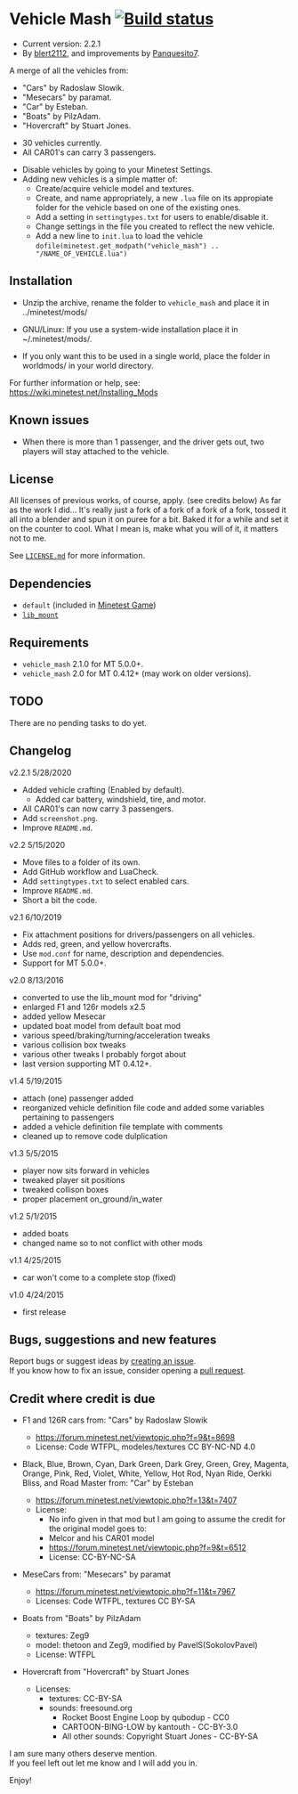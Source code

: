 # Vehicle Mash [![Build status](https://github.com/Panquesito7/vehicle_mash/workflows/build/badge.svg)](https://github.com/Panquesito7/vehicle_mash/actions)

- Current version: 2.2.1
- By [blert2112](https://github.com/blert2112), and improvements by [Panquesito7](https://github.com/Panquesito7).

A merge of all the vehicles from:
* "Cars" by Radoslaw Slowik.
* "Mesecars" by paramat.
* "Car" by Esteban.
* "Boats" by PilzAdam.
* "Hovercraft" by Stuart Jones.

- 30 vehicles currently.
- All CAR01's can carry 3 passengers.

* Disable vehicles by going to your Minetest Settings.
* Adding new vehicles is a simple matter of:
	* Create/acquire vehicle model and textures.
	* Create, and name appropriately, a new `.lua` file on its appropiate folder for the vehicle based on one of the existing ones.
	* Add a setting in `settingtypes.txt` for users to enable/disable it.
	* Change settings in the file you created to reflect the new vehicle.
	* Add a new line to `init.lua` to load the vehicle `dofile(minetest.get_modpath("vehicle_mash") .. "/NAME_OF_VEHICLE.lua")`

## Installation
- Unzip the archive, rename the folder to `vehicle_mash` and place it in
../minetest/mods/

- GNU/Linux: If you use a system-wide installation place
it in ~/.minetest/mods/.

- If you only want this to be used in a single world, place
the folder in worldmods/ in your world directory.

For further information or help, see:\
https://wiki.minetest.net/Installing_Mods

## Known issues
- When there is more than 1 passenger, and the driver gets out, two players will stay attached to the vehicle.

## License
All licenses of previous works, of course, apply. (see credits below)
As far as the work I did... It's really just a fork of a fork of a fork of a fork, tossed it all into a blender and spun it on puree for a bit. Baked it for a while and set it on the counter to cool. What I mean is, make what you will of it, it matters not to me.

See [`LICENSE.md`](LICENSE.md) for more information.

## Dependencies
- `default` (included in [Minetest Game](https://github.com/minetest/minetest_game))
- [`lib_mount`](https://github.com/Panquesito7/lib_mount)

## Requirements
- `vehicle_mash` 2.1.0 for MT 5.0.0+.
- `vehicle_mash` 2.0 for MT 0.4.12+ (may work on older versions).

## TODO
There are no pending tasks to do yet.

## Changelog

v2.2.1 5/28/2020

* Added vehicle crafting (Enabled by default).
  * Added car battery, windshield, tire, and motor.
* All CAR01's can now carry 3 passengers.
* Add `screenshot.png`.
* Improve `README.md`.

v2.2 5/15/2020

* Move files to a folder of its own.
* Add GitHub workflow and LuaCheck.
* Add `settingtypes.txt` to select enabled cars.
* Improve `README.md`.
* Short a bit the code.

v2.1 6/10/2019

*	 Fix attachment positions for drivers/passengers on all vehicles.
*	 Adds red, green, and yellow hovercrafts.
*	 Use `mod.conf` for name, description and dependencies.
*	 Support for MT 5.0.0+.
	
	
v2.0 8/13/2016

*	 converted to use the lib_mount mod for "driving"
*	 enlarged F1 and 126r models x2.5
*	 added yellow Mesecar
*	 updated boat model from default boat mod
*	 various speed/braking/turning/acceleration tweaks
*	 various collision box tweaks
*	 various other tweaks I probably forgot about
*	 last version supporting MT 0.4.12+.
	
		
v1.4 5/19/2015

*	 attach (one) passenger added
*	 reorganized vehicle definition file code and added some variables pertaining to passengers
*	 added a vehicle definition file template with comments
*	 cleaned up to remove code dulplication
	
	
v1.3 5/5/2015

*	 player now sits forward in vehicles
*	 tweaked player sit positions
*	 tweaked collison boxes
*	 proper placement on_ground/in_water
	
	
v1.2 5/1/2015

*	 added boats
*	 changed name so  to not conflict with other mods
	
	
v1.1 4/25/2015

*	 car won't come to a complete stop (fixed)
	
	
v1.0 4/24/2015

*	first release



## Bugs, suggestions and new features
Report bugs or suggest ideas by [creating an issue](https://github.com/blert2112/vehicle_mash/issues/new).      
If you know how to fix an issue, consider opening a [pull request](https://github.com/blert2112/vehicle_mash/compare).

## Credit where credit is due
- F1 and 126R cars from: "Cars" by Radoslaw Slowik
	- https://forum.minetest.net/viewtopic.php?f=9&t=8698
	- License: Code WTFPL, modeles/textures CC BY-NC-ND 4.0

- Black, Blue, Brown, Cyan, Dark Green, Dark Grey, Green, Grey, Magenta, Orange, Pink, Red, Violet, White, Yellow, Hot Rod, Nyan Ride, Oerkki Bliss, and Road Master from: "Car" by Esteban
	- https://forum.minetest.net/viewtopic.php?f=13&t=7407
	- License:
		- No info given in that mod but I am going to assume the credit for the original model goes to:
		- Melcor and his CAR01 model
		- https://forum.minetest.net/viewtopic.php?f=9&t=6512
		- License: CC-BY-NC-SA

- MeseCars from: "Mesecars" by paramat
	- https://forum.minetest.net/viewtopic.php?f=11&t=7967
	- Licenses: Code WTFPL, textures CC BY-SA

- Boats from "Boats" by PilzAdam
	- textures: Zeg9
	- model: thetoon and Zeg9, modified by PavelS(SokolovPavel)
	- License: WTFPL

- Hovercraft from "Hovercraft" by Stuart Jones
	- Licenses:
		- textures: CC-BY-SA
		- sounds: freesound.org
			- Rocket Boost Engine Loop by qubodup - CC0
			- CARTOON-BING-LOW by kantouth - CC-BY-3.0
			- All other sounds: Copyright Stuart Jones - CC-BY-SA

I am sure many others deserve mention.\
If you feel left out let me know and I will add you in.

Enjoy!
